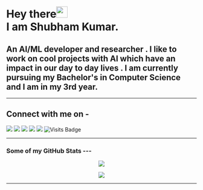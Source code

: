 # Hey there<img src="https://raw.githubusercontent.com/arnoob16/arnoob16/master/wave.gif" width="30px"><br>I am Shubham Kumar.

## An AI/ML developer and researcher . I like to work on cool projects with AI which have an impact in our day to day lives . I am currently pursuing my Bachelor's in Computer Science and I am in my 3rd year.


---

## Connect with me on - 
[<img src="https://img.shields.io/badge/linkedin-%230077B5.svg?&style=for-the-badge&logo=linkedin&logoColor=white"/>](https://www.linkedin.com/in/shubham-kumar-7b0a5a16a/) 
[<img src = "https://img.shields.io/badge/instagram-%23E4405F.svg?&style=for-the-badge&logo=instagram&logoColor=white">](https://www.instagram.com/shubhamkumar2091/?hl=en)
[<img src ="https://img.shields.io/badge/Email-Here-%23E4405F.svg?&style=for-the-badge&logo=&logoColor=white%22">](mailto:contactshubhamkr2091@gmail.com)
[<img src ="https://img.shields.io/badge/Download-Resume-AA00FF.svg?&style=for-the-badge&logo=docusign&logoColor=white%22">](https://drive.google.com/file/d/19EdbJdYJbt_DVixqt9Dkl98Rd8x9p7sd/view?usp=drivesdk)
[<img src ="https://img.shields.io/badge/Website-AD-%231877F2.svg?&style=for-the-badge&logo=&logoColor=white%22">](https://shubham2091.herokuapp.com/)  ![Visits Badge](https://badges.pufler.dev/visits/zyberg2091/zyberg2091?style=for-the-badge)

---

### Some of my GitHub Stats	---
<p align=center>
     <img src="https://github-readme-stats.vercel.app/api?username=zyberg2091&count_private=true&hide=stars,issues&show_icons=true"/>
</p>
 
<p align=center>    	
    <img src="https://github-readme-streak-stats.herokuapp.com/?user=zyberg2091"/>
</p>

---

